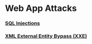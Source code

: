# Web App Attacks

### [SQL Injections](https://github.com/NetSecQuin/Quintessence/blob/main/Red%20Pages/WebAppAttacks/SQL%20Injection.md)

### [XML External Entity Bypass (XXE)](https://github.com/NetSecQuin/Quintessence/blob/main/Red%20Pages/WebAppAttacks/XML%20External%20Entity%20Bypass%20(XEE).md)

